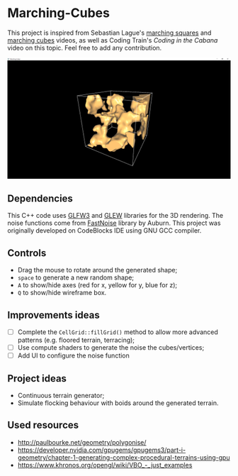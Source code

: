 # Marching-Cubes
This project is inspired from Sebastian Lague's [marching squares](https://www.youtube.com/playlist?list=PLFt_AvWsXl0eZgMK_DT5_biRkWXftAOf9) and [marching cubes](https://www.youtube.com/watch?v=M3iI2l0ltbE) videos, as well as Coding Train's *Coding in the Cabana* video on this topic.
Feel free to add any contribution.

![Screenshot](/screenshots/screenshot5.PNG)

## Dependencies
This C++ code uses [GLFW3](https://www.glfw.org/) and [GLEW](http://glew.sourceforge.net/) libraries for the 3D rendering. The noise functions come from [FastNoise](https://github.com/Auburn/FastNoise) library by Auburn. This project was originally developed on CodeBlocks IDE using GNU GCC compiler.

## Controls
* Drag the mouse to rotate around the generated shape;
* `space` to generate a new random shape;
* `A` to show/hide axes (red for x, yellow for y, blue for z);
* `Q` to show/hide wireframe box.

## Improvements ideas
- [ ] Complete the `CellGrid::fillGrid()` method to allow more advanced patterns (e.g. floored terrain, terracing);
- [ ] Use compute shaders to generate the noise the cubes/vertices;
- [ ] Add UI to configure the noise function

## Project ideas
* Continuous terrain generator;
* Simulate flocking behaviour with boids around the generated terrain.

## Used resources
* http://paulbourke.net/geometry/polygonise/
* https://developer.nvidia.com/gpugems/gpugems3/part-i-geometry/chapter-1-generating-complex-procedural-terrains-using-gpu
* https://www.khronos.org/opengl/wiki/VBO_-_just_examples
